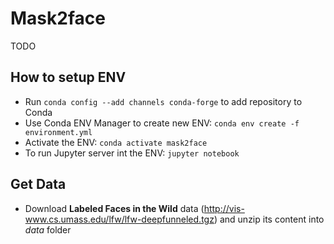 # Mask2face
TODO

## How to setup ENV
- Run `conda config --add channels conda-forge` to add repository to Conda
- Use Conda ENV Manager to create new ENV: `conda env create -f environment.yml`
- Activate the ENV: `conda activate mask2face`
- To run Jupyter server int the ENV: `jupyter notebook`

## Get Data
- Download **Labeled Faces in the Wild** data (http://vis-www.cs.umass.edu/lfw/lfw-deepfunneled.tgz) and unzip its content into _data_ folder
